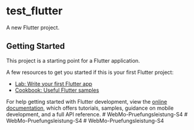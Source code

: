 # test_flutter

A new Flutter project.

## Getting Started

This project is a starting point for a Flutter application.

A few resources to get you started if this is your first Flutter project:

- [Lab: Write your first Flutter app](https://docs.flutter.dev/get-started/codelab)
- [Cookbook: Useful Flutter samples](https://docs.flutter.dev/cookbook)

For help getting started with Flutter development, view the
[online documentation](https://docs.flutter.dev/), which offers tutorials,
samples, guidance on mobile development, and a full API reference.
#   W e b M o - P r u e f u n g s l e i s t u n g - S 4  
 #   W e b M o - P r u e f u n g s l e i s t u n g - S 4  
 #   W e b M o - P r u e f u n g s l e i s t u n g - S 4  
 